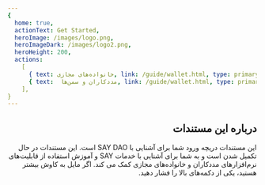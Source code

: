```yaml
---
{
  home: true,
  actionText: Get Started,
  heroImage: /images/logo.png,
  heroImageDark: /images/logo2.png,
  heroHeight: 200,
  actions:
    [
      { text: خانواده‌های مجازی, link: /guide/wallet.html, type: primary },
      { text:  مددکاران و سمن‌ها, link: /guide/wallet.html, type: primary ,},
    ],
}
---
```


<div dir="rtl" markdown="1">

## درباره این مستندات


این مستندات دریچه ورود شما برای آشنایی با SAY DAO است. این مستندات در حال تکمیل شدن است و به شما برای آشنایی با خدمات SAY و آموزش استفاده از قابلیت‌های نرم‌افزارهای مددکاران و خانواده‌های مجازی کمک می‌ کند. اگر مایل به کاوش بیشتر هستید، یکی از دکمه‌های بالا را فشار دهید.


</div>
